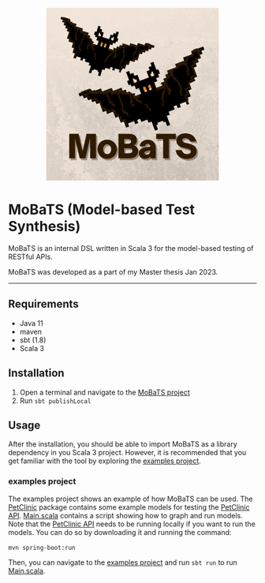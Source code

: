 <p align="center">
  <img src="logo.png" width=350>
</p> 

# MoBaTS (Model-based Test Synthesis)
MoBaTS is an internal DSL written in Scala 3 for the model-based testing of RESTful APIs.

MoBaTS was developed as a part of my Master thesis Jan 2023.

---
## Requirements
- Java 11
- maven
- sbt (1.8)
- Scala 3

## Installation
1. Open a terminal and navigate to the [MoBaTS project](MoBaTS)
2. Run `sbt publishLocal`


## Usage
After the installation, you should be able to import MoBaTS as a library dependency in you Scala 3 project. However, it is recommended that you get familiar with the tool by exploring the [examples project](examples).

### examples project
The examples project shows an example of how MoBaTS can be used. The [PetClinic](examples/src/main/scala/PetClinic) package contains some example models for testing the [PetClinic API](https://github.com/spring-petclinic/spring-petclinic-rest). [Main.scala](examples/src/main/scala/PetClinic/Main.scala) contains a script showing how to graph and run models. Note that the [PetClinic API](https://github.com/spring-petclinic/spring-petclinic-rest) needs to be running locally if you want to run the models. You can do so by downloading it and running the command:
```
mvn spring-boot:run
```
Then, you can navigate to the [examples project](examples) and run `sbt run` to run [Main.scala](examples/src/main/scala/PetClinic/Main.scala).
